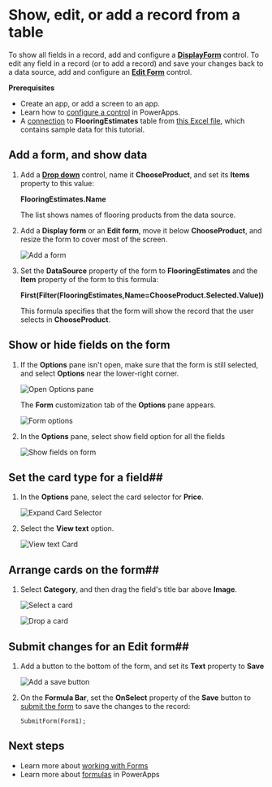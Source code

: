 <properties
    pageTitle="Show, edit, or add a record from a table | Microsoft PowerApps"
    description="Use a form to show, edit, or add a record from a table in your data source."
    services=""
    suite="powerapps"
    documentationCenter="na"
    authors="sarafankit"
    manager="erikre"
    editor=""
    tags=""/>
<tags
    ms.service="powerapps"
    ms.devlang="na"
    ms.topic="article"
    ms.tgt_pltfrm="na"
    ms.workload="na"
    ms.date="04/13/2016"
    ms.author="ankitsar"/>

# Show, edit, or add a record from a table #
To show all fields in a record, add and configure a [**DisplayForm**](./controls/control-form-detail.md) control. To edit any field in a record (or to add a record) and save your changes back to a data source, add and configure an [**Edit Form**](./controls/control-form-detail.md) control.

**Prerequisites**

- Create an app, or add a screen to an app.
- Learn how to [configure a control](./add-configure-controls.md) in PowerApps.
- A [connection](./add-data-connection.md) to **FlooringEstimates** table from [this Excel file](https://az787822.vo.msecnd.net/documentation/get-started-from-data/FlooringEstimates.xlsx), which contains sample data for this tutorial.

## Add a form, and show data ##
1. Add a [**Drop down**](./controls/control-drop-down.md) control, name it **ChooseProduct**, and set its **Items** property to this value:

	**FlooringEstimates.Name**

	The list shows names of flooring products from the data source.

1. Add a **Display form** or an **Edit form**, move it below **ChooseProduct**, and resize the form to cover most of the screen.

    ![Add a form](./media/add-form/add-a-form.png)

1.  Set the **DataSource** property of the form to **FlooringEstimates** and the **Item** property of the form to this formula:

	**First(Filter(FlooringEstimates,Name=ChooseProduct.Selected.Value))**

    This formula specifies that the form will show the record that the user selects in **ChooseProduct**.

## Show or hide fields on the form ##
1. If the **Options** pane isn't open, make sure that the form is still selected, and select **Options** near the lower-right corner.

	![Open Options pane](./media/add-form/open-options.png)

	The **Form** customization tab of the **Options** pane appears.

    ![Form options](./media/add-form/form-options.png)

1. In the **Options** pane, select show field option for all the fields

	![Show fields on form](./media/add-form/show-fields.png)

## Set the card type for a field##
1. In the **Options** pane, select the card selector for **Price**.

    ![Expand Card Selector](./media/add-form/card-selector.png)

1. Select the **View text** option.

    ![View text Card](./media/add-form/select-text-card.png)

## Arrange cards on the form##
1. Select **Category**, and then drag the field's title bar above **Image**.

    ![Select a card](./media/add-form/select-card.png)

    ![Drop a card](./media/add-form/card-on-top.png)

## Submit changes for an Edit form##
1. Add a button to the bottom of the form, and set its **Text** property to **Save**

	![Add a save button](./media/add-form/add-a-save-button.png)  

1.  On the **Formula Bar**, set the **OnSelect** property of the **Save** button to [submit the form](./functions/function-form.md") to save the changes to the record:

	```
	SubmitForm(Form1);
	```

## Next steps ##
- Learn more about [working with Forms](./working-with-forms.md)
- Learn more about [formulas](./working-with-formulas.md) in PowerApps
